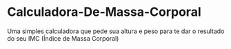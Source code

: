 # Calculadora-De-Massa-Corporal
Uma simples calculadora que pede sua altura e peso para te dar o resultado do seu IMC (Índice de Massa Corporal)
